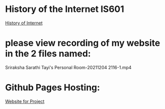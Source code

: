 # History of the Internet IS601
[History of Internet](http://inthistory.eastus.azurecontainer.io/)
# please view recording of my website in the 2 files named:
Sriraksha Sarathi Tayi's Personal Room-20211204 2116-1.mp4
# Github Pages Hosting:
[Website for Project]()
